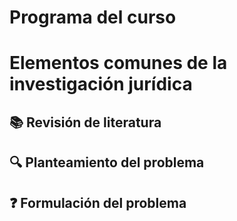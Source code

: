 # Programa del curso

# Elementos comunes de la investigación jurídica

## 📚 Revisión de literatura

## 🔍 Planteamiento del problema

## ❓ Formulación del problema
